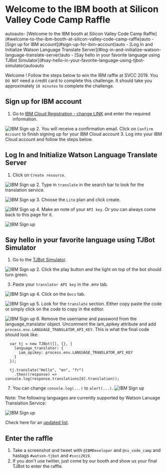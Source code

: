 # Welcome to the IBM booth at Silicon Valley Code Camp Raffle


<!-- TOC -->autoauto- [Welcome to the IBM booth at Silicon Valley Code Camp Raffle](#welcome-to-the-ibm-booth-at-silicon-valley-code-camp-raffle)auto  - [Sign up for IBM account](#sign-up-for-ibm-account)auto  - [Log In and Initialize Watson Language Translate Server](#log-in-and-initialize-watson-language-translate-server)auto  - [Say hello in your favorite language using TJBot Simulator](#say-hello-in-your-favorite-language-using-tjbot-simulator)autoauto<!-- /TOC -->

Welcome ! Follow the steps below to win the IBM raffle at SVCC 2019. You `DO NOT` need a credit card to complete this challenge. It should take you approximately `10 minutes` to complete the challenge. 

## Sign up for IBM account
1. Go to [IBM Cloud Registration - change LINK](https://console.bluemix.net/registration/) and enter the required information.

![IBM Sign up](assets/ibm-signup.jpg)
2. You will receive a confirmation email. Click on `Confirm Account` to finish signing up for your IBM Cloud account
3. Log into your IBM Cloud account and follow the steps below.

## Log In and Initialize Watson Language Translate Server
1. Click on `Create resource`.

![IBM Sign up](assets/ibm-dashboard-clean.jpg)
2. Type in `translate` in the search bar to look for the translation service.

![IBM Sign up](assets/ibm-catalog-translate.jpg)
3. Choose the `Lite` plan and click create.

![IBM Sign up](assets/ibm-translate-initiate.jpg)
4. Make an note of your `API key`. Or you can always come back to this page for it.

![IBM Sign up](assets/ibm-translate-key.jpg)

## Say hello in your favorite language using TJBot Simulator

1. Go to the [TJBot Simulator](https://my-tjbot.mybluemix.net/).

  ![IBM Sign up](assets/tjbot-1.jpg)
2. Click the play button and the light on top of the bot should turn green.

3. Paste your `translator API key` in the .env tab. 

![IBM Sign up](assets/tjbot-translator-key-3.jpg)
4. Click on the `Docs` tab.

![IBM Sign up](assets/tjbot-2-translate-docs.jpg)
5. Look for the `translate` section. Either copy paste the code or simply click on the code to copy in the editor.

![IBM Sign up](assets/tjbot-3-translate-insert.jpg)
6. Remove the username and password from the language_translator object. Uncomment the iam_apikey attribute and add `process.env.LANGUAGE_TRANSLATOR_API_KEY`. This is what the final code should look like:

```
  var tj = new TJBot([], {}, {
    language_translator: {
      iam_apikey: process.env.LANGUAGE_TRANSLATOR_API_KEY
    }
  });

  tj.translate("Hello", "en", "fr")
    .then((response) => console.log(response.translations[0].translation));
  ```
  
7. You can change `console.log(...)` to `alert(...)`.
  ![IBM Sign up](assets/tjbot-4-final-2.jpg)

Note: The following languages are currently supported by Watson Lanuage Translation Service: 

  ![IBM Sign up](assets/ibm-translate-languages.jpg)

Check here for an [updated list](https://console.bluemix.net/docs/services/language-translator/translation-models.html#translation-models).

## Enter the raffle
1. Take a screenshot and tweet with `@IBMDeveloper` and `@sv_code_camp` and hastags `#watson-tjbot` and `#svcc2019`.
2. If you don't use twitter, just come by our booth and show us your final TJBot to enter the raffle.

